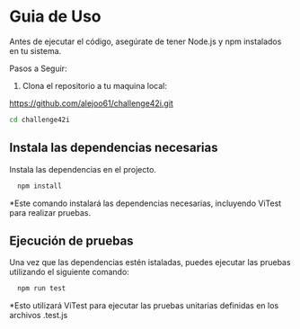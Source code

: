 # Guia de Uso

Antes de ejecutar el código, asegúrate de tener Node.js y npm instalados en tu sistema.

Pasos a Seguir:

1. Clona el repositorio a tu maquina local:

https://github.com/alejoo61/challenge42i.git

```bash
cd challenge42i
```

## Instala las dependencias necesarias

Instala las dependencias en el projecto.

```bash
  npm install
```

\*Este comando instalará las dependencias necesarias, incluyendo ViTest para realizar pruebas.

## Ejecución de pruebas

Una vez que las dependencias estén istaladas, puedes ejecutar las pruebas utilizando el siguiente comando:

```bash
  npm run test
```

\*Esto utilizará ViTest para ejecutar las pruebas unitarias definidas en los archivos .test.js
